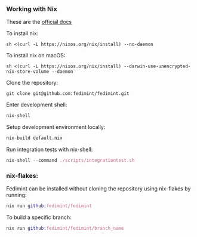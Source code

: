 ### Working with Nix

These are the [official docs](https://nix.dev/tutorials/install-nix)

To install nix:
```shell
sh <(curl -L https://nixos.org/nix/install) --no-daemon
```

To install nix on macOS:
```shell
sh <(curl -L https://nixos.org/nix/install) --darwin-use-unencrypted-nix-store-volume --daemon
```

Clone the repository:
```
git clone git@github.com:fedimint/fedimint.git
```
Enter development shell: 
```nix
nix-shell
```
Setup development environment locally:
```nix
nix-build default.nix
```
Run integration tests with nix-shell:
```nix
nix-shell --command ./scripts/integrationtest.sh
```

### nix-flakes:

Fedimint can be installed without cloning the repository using nix-flakes by running: 
```nix
nix run github:fedimint/fedimint
```
To build a specific branch:
```nix
nix run github:fedimint/fedimint/branch_name
```
